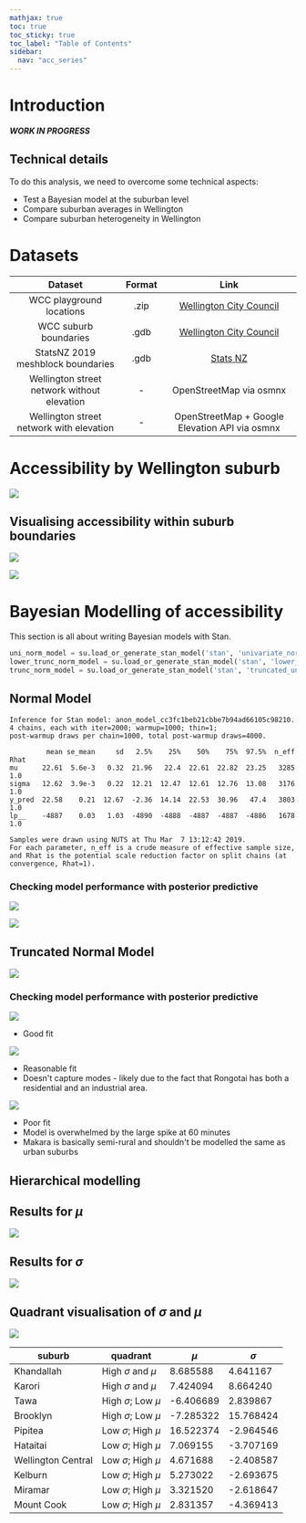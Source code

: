 ```yaml
---
mathjax: true
toc: true
toc_sticky: true
toc_label: "Table of Contents"
sidebar:
  nav: "acc_series"
---
```


# Introduction
*__WORK IN PROGRESS__*

## Technical details
To do this analysis, we need to overcome some technical aspects:
- Test a Bayesian model at the suburban level
- Compare suburban averages in Wellington
- Compare suburban heterogeneity in Wellington


# Datasets

| Dataset | Format | Link |
| :-----: | :----: | :--: |
| WCC playground locations  | .zip| [Wellington City Council](https://data-wcc.opendata.arcgis.com/datasets/c3b0ae6ee9d44a7786b0990e6ea39e5d_0)|
| WCC suburb boundaries  | .gdb | [Wellington City Council](https://data-wcc.opendata.arcgis.com/datasets/f534738cf3e648f7b1524a9697376764_0) |
| StatsNZ 2019 meshblock boundaries | .gdb | [Stats NZ](https://datafinder.stats.govt.nz/layer/98971-meshblock-higher-geographies-2019-generalised/data/) |
| Wellington street network without elevation | - | OpenStreetMap via osmnx |
| Wellington street network with elevation | - | OpenStreetMap + Google Elevation API via osmnx|



# Accessibility by Wellington suburb

![](../images/2019-03-12-Modelling-accessibility-by-suburb/output_18_0.png)


## Visualising accessibility within suburb boundaries


![](../images/2019-03-12-Modelling-accessibility-by-suburb/output_20_0.png)


![](../images/2019-03-12-Modelling-accessibility-by-suburb/output_21_0.png)


# Bayesian Modelling of accessibility
This section is all about writing Bayesian models with Stan.


```python
uni_norm_model = su.load_or_generate_stan_model('stan', 'univariate_normal')
lower_trunc_norm_model = su.load_or_generate_stan_model('stan', 'lower_truncated_univariate_normal')
trunc_norm_model = su.load_or_generate_stan_model('stan', 'truncated_univariate_normal')
```


## Normal Model

    Inference for Stan model: anon_model_cc3fc1beb21cbbe7b94ad66105c98210.
    4 chains, each with iter=2000; warmup=1000; thin=1;
    post-warmup draws per chain=1000, total post-warmup draws=4000.

             mean se_mean     sd   2.5%    25%    50%    75%  97.5%  n_eff   Rhat
    mu      22.61  5.6e-3   0.32  21.96   22.4  22.61  22.82  23.25   3285    1.0
    sigma   12.62  3.9e-3   0.22  12.21  12.47  12.61  12.76  13.08   3176    1.0
    y_pred  22.58    0.21  12.67  -2.36  14.14  22.53  30.96   47.4   3803    1.0
    lp__    -4887    0.03   1.03  -4890  -4888  -4887  -4887  -4886   1678    1.0

    Samples were drawn using NUTS at Thu Mar  7 13:12:42 2019.
    For each parameter, n_eff is a crude measure of effective sample size,
    and Rhat is the potential scale reduction factor on split chains (at
    convergence, Rhat=1).


### Checking model performance with posterior predictive


![](../images/2019-03-12-Modelling-accessibility-by-suburb/output_25_0.png)

![](../images/2019-03-12-Modelling-accessibility-by-suburb/output_26_0.png)


## Truncated Normal Model

![](../images/2019-03-12-Modelling-accessibility-by-suburb/output_31_0.png)


### Checking model performance with posterior predictive
![](../images/2019-03-12-Modelling-accessibility-by-suburb/output_34_0.png)

- Good fit

![](../images/2019-03-12-Modelling-accessibility-by-suburb/output_49_0.png)

 - Reasonable fit
 - Doesn't capture modes - likely due to the fact that Rongotai has both a residential and an industrial area.

![](../images/2019-03-12-Modelling-accessibility-by-suburb/output_35_0.png)

- Poor fit
- Model is overwhelmed by the large spike at 60 minutes
- Makara is basically semi-rural and shouldn't be modelled the same as urban suburbs


## Hierarchical modelling

## Results for $\mu$
![](../images/2019-03-12-Modelling-accessibility-by-suburb/output_43_0.png)


## Results for $\sigma$
![](../images/2019-03-12-Modelling-accessibility-by-suburb/output_44_0.png)

## Quadrant visualisation of $\sigma$ and $\mu$
![](../images/2019-03-12-Modelling-accessibility-by-suburb/output_45_0.png)

| suburb | quadrant | $\mu$ | $\sigma$ |
|--- |--- |--- |--- |
|Khandallah|High $\sigma$ and $\mu$|8.685588|4.641167|
|Karori|High $\sigma$ and $\mu$|7.424094|8.664240|
|Tawa|High $\sigma$; Low $\mu$|-6.406689|2.839867|
|Brooklyn|High $\sigma$; Low $\mu$|-7.285322|15.768424|
|Pipitea|Low $\sigma$; High $\mu$|16.522374|-2.964546|
|Hataitai|Low $\sigma$; High $\mu$|7.069155|-3.707169|
|Wellington Central|Low $\sigma$; High $\mu$|4.671688|-2.408587|
|Kelburn|Low $\sigma$; High $\mu$|5.273022|-2.693675|
|Miramar|Low $\sigma$; High $\mu$|3.321520|-2.618647|
|Mount Cook|Low $\sigma$; High $\mu$|2.831357|-4.369413|
